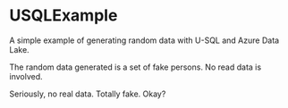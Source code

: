# USQLExample
A simple example of generating random data with U-SQL and Azure Data Lake.

The random data generated is a set of fake persons. No read data is involved.

Seriously, no real data. Totally fake. Okay?